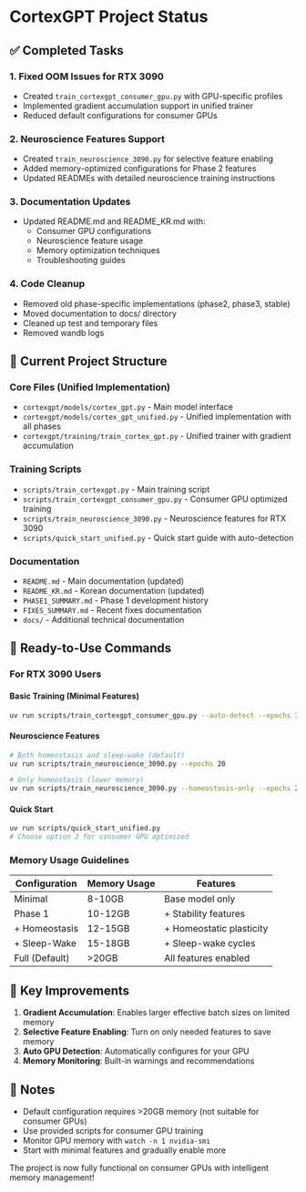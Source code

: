# CortexGPT Project Status

## ✅ Completed Tasks

### 1. Fixed OOM Issues for RTX 3090
- Created `train_cortexgpt_consumer_gpu.py` with GPU-specific profiles
- Implemented gradient accumulation support in unified trainer
- Reduced default configurations for consumer GPUs

### 2. Neuroscience Features Support
- Created `train_neuroscience_3090.py` for selective feature enabling
- Added memory-optimized configurations for Phase 2 features
- Updated READMEs with detailed neuroscience training instructions

### 3. Documentation Updates
- Updated README.md and README_KR.md with:
  - Consumer GPU configurations
  - Neuroscience feature usage
  - Memory optimization techniques
  - Troubleshooting guides

### 4. Code Cleanup
- Removed old phase-specific implementations (phase2, phase3, stable)
- Moved documentation to docs/ directory
- Cleaned up test and temporary files
- Removed wandb logs

## 📁 Current Project Structure

### Core Files (Unified Implementation)
- `cortexgpt/models/cortex_gpt.py` - Main model interface
- `cortexgpt/models/cortex_gpt_unified.py` - Unified implementation with all phases
- `cortexgpt/training/train_cortex_gpt.py` - Unified trainer with gradient accumulation

### Training Scripts
- `scripts/train_cortexgpt.py` - Main training script
- `scripts/train_cortexgpt_consumer_gpu.py` - Consumer GPU optimized training
- `scripts/train_neuroscience_3090.py` - Neuroscience features for RTX 3090
- `scripts/quick_start_unified.py` - Quick start guide with auto-detection

### Documentation
- `README.md` - Main documentation (updated)
- `README_KR.md` - Korean documentation (updated)
- `PHASE1_SUMMARY.md` - Phase 1 development history
- `FIXES_SUMMARY.md` - Recent fixes documentation
- `docs/` - Additional technical documentation

## 🚀 Ready-to-Use Commands

### For RTX 3090 Users

#### Basic Training (Minimal Features)
```bash
uv run scripts/train_cortexgpt_consumer_gpu.py --auto-detect --epochs 10
```

#### Neuroscience Features
```bash
# Both homeostasis and sleep-wake (default)
uv run scripts/train_neuroscience_3090.py --epochs 20

# Only homeostasis (lower memory)
uv run scripts/train_neuroscience_3090.py --homeostasis-only --epochs 20
```

#### Quick Start
```bash
uv run scripts/quick_start_unified.py
# Choose option 2 for consumer GPU optimized
```

### Memory Usage Guidelines

| Configuration | Memory Usage | Features |
|--------------|--------------|----------|
| Minimal | 8-10GB | Base model only |
| Phase 1 | 10-12GB | + Stability features |
| + Homeostasis | 12-15GB | + Homeostatic plasticity |
| + Sleep-Wake | 15-18GB | + Sleep-wake cycles |
| Full (Default) | >20GB | All features enabled |

## 🔧 Key Improvements

1. **Gradient Accumulation**: Enables larger effective batch sizes on limited memory
2. **Selective Feature Enabling**: Turn on only needed features to save memory
3. **Auto GPU Detection**: Automatically configures for your GPU
4. **Memory Monitoring**: Built-in warnings and recommendations

## 📝 Notes

- Default configuration requires >20GB memory (not suitable for consumer GPUs)
- Use provided scripts for consumer GPU training
- Monitor GPU memory with `watch -n 1 nvidia-smi`
- Start with minimal features and gradually enable more

The project is now fully functional on consumer GPUs with intelligent memory management!